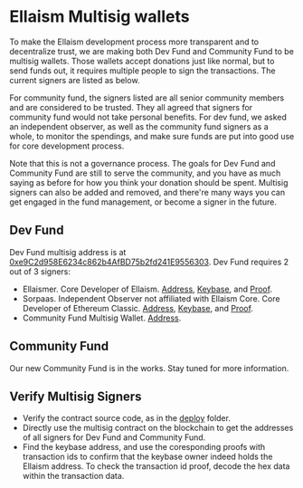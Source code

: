 # Ellaism Multisig wallets

To make the Ellaism development process more transparent and to decentralize trust, we are making both Dev Fund and Community Fund to be multisig wallets. Those wallets accept donations just like normal, but to send funds out, it requires multiple people to sign the transactions. The current signers are listed as below.

For community fund, the signers listed are all senior community members and are considered to be trusted. They all agreed that signers for community fund would not take personal benefits. For dev fund, we asked an independent observer, as well as the community fund signers as a whole, to monitor the spendings, and make sure funds are put into good use for core development process.

Note that this is not a governance process. The goals for Dev Fund and Community Fund are still to serve the community, and you have as much saying as before for how you think your donation should be spent. Multisig signers can also be added and removed, and there're many ways you can get engaged in the fund management, or become a signer in the future.

## Dev Fund

Dev Fund multisig address is at [0xe9C2d958E6234c862b4AfBD75b2fd241E9556303](https://explorer.ellaism.org/addr/0xe9C2d958E6234c862b4AfBD75b2fd241E9556303). Dev Fund requires 2 out of 3 signers:

* Ellaismer. Core Developer of Ellaism. [Address](https://explorer.ellaism.org/addr/0x0058781f3A0C1a9BE51581CBD8BC41B871c37713), [Keybase](https://keybase.io/ellaismer), and [Proof](https://explorer.ellaism.org/tx/0x350284b27e4136bc513c0cca6f6ac3959180c30534050e89243023353ac761b9).
* Sorpaas. Independent Observer not affiliated with Ellaism Core. Core Developer of Ethereum Classic. [Address](https://explorer.ellaism.org/addr/0x00f974Bee5ABA74e57686A17B060Be6dA2222620), [Keybase](https://keybase.io/sorpaas), and [Proof](https://explorer.ellaism.org/tx/0x1ec055fdd713ea10568f8f2e1894a384b122080494763a533e72a41318b18560).
* Community Fund Multisig Wallet. [Address](https://explorer.ellaism.org/addr/0xA2C7779077Edc618C926AB5BA7510877C187cd92).

## Community Fund

Our new Community Fund is in the works. Stay tuned for more information.

## Verify Multisig Signers

* Verify the contract source code, as in the [deploy](https://github.com/ellaism/meta/tree/master/multisig/deploy) folder.
* Directly use the multisig contract on the blockchain to get the addresses of all signers for Dev Fund and Community Fund.
* Find the keybase address, and use the coresponding proofs with transaction ids to confirm that the keybase owner indeed holds the Ellaism address. To check the transaction id proof, decode the hex data within the transaction data.
